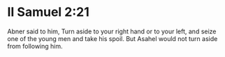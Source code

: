 # II Samuel 2:21

Abner said to him, Turn aside to your right hand or to your left, and seize one of the young men and take his spoil. But Asahel would not turn aside from following him.
